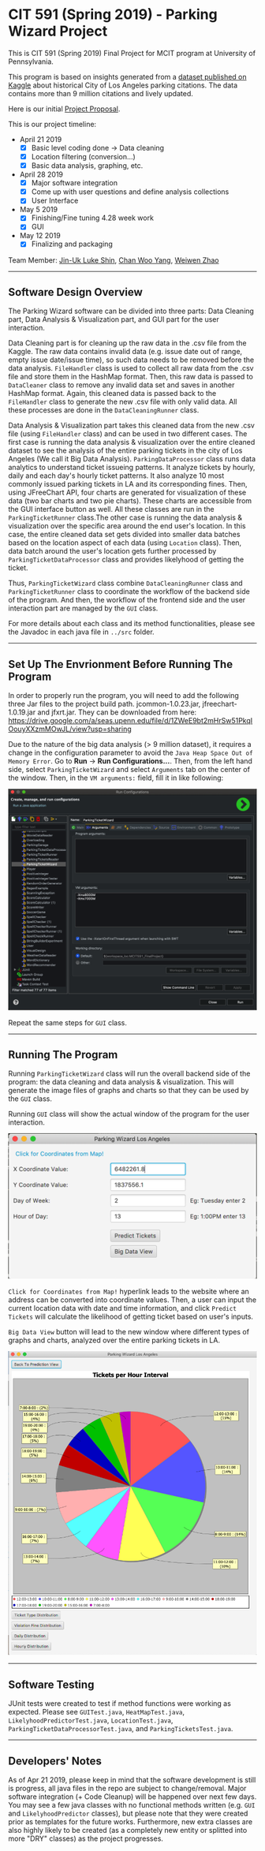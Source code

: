 # CIT 591 (Spring 2019) - Parking Wizard Project

This is CIT 591 (Spring 2019) Final Project for MCIT program at University of Pennsylvania.

This program is based on insights generated from a [dataset published on Kaggle](https://www.kaggle.com/cityofLA/los-angeles-parking-citations) about
historical City of Los Angeles parking citations. The data contains more than 9 million citations
and lively updated.

Here is our initial [Project Proposal](https://drive.google.com/a/seas.upenn.edu/file/d/1B0v8sF-ZCAvBWlpojwkA7Xn3dThQWnpf/view?usp=sharing).

This is our project timeline:
*	April 21 2019 
	* [x]	Basic level coding done -> Data cleaning
	* [x]	Location filtering (conversion…)
	* [x]	Basic data analysis, graphing, etc.
*	April 28 2019
	* [x]	Major software integration
	* [x]	Come up with user questions and define analysis collections
	* [x]	User Interface
*	May 5 2019
	* [x]	Finishing/Fine tuning 4.28 week work
	* [x]	GUI
*	May 12 2019
	* [x]	Finalizing and packaging

Team Member: [Jin-Uk Luke Shin](https://github.com/jinukshin), [Chan Woo Yang](https://github.com/chanwooyang), [Weiwen Zhao](https://github.com/weiwenz33)

*******

## Software Design Overview

The Parking Wizard software can be divided into three parts: Data Cleaning part, Data Analysis & Visualization part, and GUI part for the user interaction.

Data Cleaning part is for cleaning up the raw data in the .csv file from the Kaggle. The raw data contains invalid data (e.g. issue date out of range, empty issue date/issue time), so such data needs to be removed before the data analysis. `FileHandler` class is used to collect all raw data from the .csv file and store them in the HashMap format. Then, this raw data is passed to `DataCleaner` class to remove any invalid data set and saves in another HashMap format. Again, this cleaned data is passed back to the `FileHandler` class to generate the new .csv file with only valid data. All these processes are done in the `DataCleaningRunner` class.

Data Analysis & Visualization part takes this cleaned data from the new .csv file (using `FileHandler` class) and can be used in two different cases. The first case is running the data analysis & visualization over the entire cleaned dataset to see the analysis of the entire parking tickets in the city of Los Angeles (We call it Big Data Analysis). `ParkingDataProcessor` class runs data analytics to understand ticket issueing patterns. It analyze tickets by hourly, daily and each day's hourly ticket patterns. It also analyze 10 most commonly issued parking tickets in LA and its corresponding fines. Then, using JFreeChart API, four charts are generated for visualization of these data (two bar charts and two pie charts). These charts are accessible from the GUI interface button as well. All these classes are run in the `ParkingTicketRunner` class.The other case is running the data analysis & visualization over the specific area around the end user's location. In this case, the entire cleaned data set gets divided into smaller data batches based on the location aspect of each data (using `Location` class). Then, data batch around the user's location gets further processed by `ParkingTicketDataProcessor` class and provides likelyhood of getting the ticket.

Thus, `ParkingTicketWizard` class combine `DataCleaningRunner` class and `ParkingTicketRunner` class to coordinate the workflow of the backend side of the program. And then, the workflow of the frontend side and the user interaction part are managed by the `GUI` class.

For more details about each class and its method functionalities, please see the Javadoc in each java file in `../src` folder.


********
[//]: # (Image References)

[run_config]: ./README_images/run_config.png "run_config"
[gui]: ./README_images/gui.png "gui"
[bigdataview]: ./README_images/bigdataview.png "bigdataview"

## Set Up The Envrionment Before Running The Program

In order to properly run the program, you will need to add the following three Jar files to the project build path. jcommon-1.0.23.jar, jfreechart-1.0.19.jar and jfxrt.jar.  They can be downloaded from here: https://drive.google.com/a/seas.upenn.edu/file/d/1ZWeE9bt2mHrSw51PkqIOouyXXzmMOwJL/view?usp=sharing


Due to the nature of the big data analysis (> 9 million dataset), it requires a change in the configuration parameter to avoid the `Java Heap Space Out of Memory Error`. Go to **Run** -> **Run Configurations...**. Then, from the left hand side, select `ParkingTicketWizard` and select `Arguments` tab on the center of the window. Then, in the `VM arguments:` field, fill it in like following:

![run_config][run_config]

Repeat the same steps for `GUI` class.

********

## Running The Program

Running `ParkingTicketWizard` class will run the overall backend side of the program: the data cleaning and data analysis & visualization. This will generate the image files of graphs and charts so that they can be used by the `GUI` class.

Running `GUI` class will show the actual window of the program for the user interaction.

![gui][gui]

`Click for Coordinates from Map!` hyperlink leads to the website where an address can be converted into coordinate values. Then, a user can input the current location data with date and time information, and click `Predict Tickets` will calculate the likelihood of getting ticket based on user's inputs.

`Big Data View` button will lead to the new window where different types of graphs and charts, analyzed over the entire parking tickets in LA. 

![bigdataview][bigdataview]

********

## Software Testing

JUnit tests were created to test if method functions were working as expected. Please see `GUITest.java`, `HeatMapTest.java`, `LikelyhoodPredictorTest.java`, `LocationTest.java`, `ParkingTicketDataProcessorTest.java`, and `ParkingTicketsTest.java`.

*********

## Developers' Notes

As of Apr 21 2019, please keep in mind that the software development is still is progress, all java files in the repo are subject to change/removal. Major software integration (+ Code Cleanup) will be happened over next few days. You may see a few java classes with no functional methods written (e.g. `GUI` and `LikelyhoodPredictor` classes), but please note that they were created prior as templates for the future works. Furthermore, new extra classes are also highly likely to be created (as a completely new entity or splitted into more "DRY" classes) as the project progresses.
